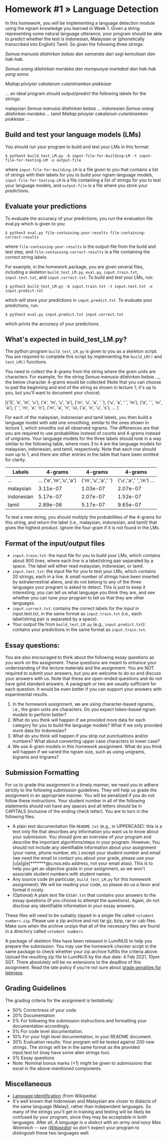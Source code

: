# Homework #1 » Language Detection

In this homework, you will be implementing a language detection module using the ngram knowledge you learned in Week 1. Given a string representing some natural language utterance, your program should be able to predict whether the text is Indonesian, Malaysian or (phonetically transcribed into English) Tamil. So given the following three strings:

*Semua manusia dilahirkan bebas dan samarata dari segi kemuliaan dan hak-hak.*

*Semua orang dilahirkan merdeka dan mempunyai martabat dan hak-hak yang sama.*

*Maitap piiviyiar cakalarum cutantiramkav piakkiaar*

... an ideal program should output/predict the following labels for the strings:

malaysian	*Semua manusia dilahirkan bebas ...*
indonesian	*Semua orang dilahirkan merdeka ...*
tamil	*Maitap piiviyiar cakalarum cutantiramkav piakkiaar ...*

## Build and test your language models (LMs)

You should run your program to build and test your LMs in this format:

`$ python3 build_test_LM.py -b input-file-for-building-LM -t input-file-for-testing-LM -o output-file`

where `input-file-for-building-LM` is a file given to you that contains a list of strings with their labels for you to build your ngram language models, `input-file-for-testing-LM` is a file containing a list of strings for you to test your language models, and `output-file` is a file where you store your predictions.

## Evaluate your predictions

To evaluate the accuracy of your predictions, you run the evaluation file eval.py which is given to you:

`$ python3 eval.py file-containing-your-results file-containing-correct-results`

where `file-containing-your-results` is the output-file from the build and test step, and `file-containing-correct-results` is a file containing the correct string labels.

For example, in the homework package, you are given several files, including a skeleton `build_test_LM.py`, `eval.py`, `input.train.txt`, `input.test.txt`, and `input.correct.txt`. To build and test your LMs, run:

`$ python3 build_test_LM.py -b input.train.txt -t input.test.txt -o input.predict.txt`

which will store your predictions in `input.predict.txt`. To evaluate your predictions, run:

`$ python3 eval.py input.predict.txt input.correct.txt`

which prints the accuracy of your predictions.

## What's expected in build_test_LM.py?

The python program `build_test_LM.py` is given to you as a skeleton script. You are required to complete this script by implementing the `build_LM()` and `test_LM()` functions.

You need to collect the 4-grams from the string where the gram units are characters. For example, for the string *Semua manusia dilahirkan bebas ...*, the below character 4-grams would be collected (Note that you can choose to pad the beginning and end of the string as shown in lecture 1; it's up to you, but you'll want to document your choice).

[('S', 'e', 'm', 'u'), ('e', 'm', 'u', 'a'), ('m', 'u', 'a', ' '), ('u', 'a', ' ', 'm'), ('a', ' ', 'm', 'a'), (' ', 'm', 'a', 'n'), ('m', 'a', 'n', 'u), ('a', 'n', 'u', 's'), ... ]

For each of the malaysian, indonesian and tamil labels, you then build a language model with add one smoothing, similar to the ones shown in lecture 1, which smooths out all observed ngrams. The differences are that you are required to use probabilities instead of counts and 4-grams instead of unigrams. Your language models for the three labels should look in a way similar to the following table, where rows 3 to 4 are the language models for malaysian, indonesian, and tamil, respectively. Note that each row should sum up to 1, and there are other entries in the table that have been omitted for clarity.

Labels | 4-grams | 4-grams | 4-grams
------------ | ------------- | ------------- | -------------
... | ...	('e','m','u','a') | ('m','u','a',' ') | ('u','a',' ','m')	...
malaysian | 3.11e-07 | 1.03e-07 | 2.07e-07
indonesian | 5.17e-07 | 2.07e-07 | 1.52e-07
tamil | 2.89e-06 | 5.17e-07 | 9.65e-07

To test a new string, you should multiply the probabilities of the 4-grams for this string, and return the label (i.e., malaysian, indonesian, and tamil) that gives the highest product. Ignore the four-gram if it is not found in the LMs.

## Format of the input/output files

- `input.train.txt`: the input file for you to build your LMs, which contains about 900 lines, where each line is a label/string pair separated by a space. The label will either read malaysian, indonesian, or tamil.
- `input.test.txt`: the input file for you to test your LMs, which contains 20 strings, each in a line. A small number of strings have been inserted by extraterrestrial aliens, and do not belong to any of the three languages your program is asked to detect. This is just to keep it interesting; you can tell us what language you think they are, and see whether you can tune your program to tell us that they are other languages.
- `input.correct.txt`: contains the correct labels for the input in input.test.txt, in the same format as `input.train.txt` (i.e., each label/string pair is separated by a space).
- Your output file from `build_test_LM.py` (e.g., `input.predict.txt`): contains your predictions in the same format as `input.train.txt`.

## Essay questions:

You are also encouraged to think about the following essay questions as you work on the assignment. These questions are meant to enhance your understanding of the lecture materials and the assignment. You are NOT required to submit your answers, but you are welcome to do so and discuss your answers with us. Note that these are open-ended questions and do not have gold standard answers. A paragraph or two are usually sufficient for each question. It would be even better if you can support your answers with experimental results.

1. In the homework assignment, we are using character-based ngrams, i.e., the gram units are characters. Do you expect token-based ngram models to perform better?
2. What do you think will happen if we provided more data for each category for you to build the language models? What if we only provided more data for Indonesian?
3. What do you think will happen if you strip out punctuations and/or numbers? What about converting upper case characters to lower case?
4. We use 4-gram models in this homework assignment. What do you think will happen if we varied the ngram size, such as using unigrams, bigrams and trigrams?

## Submission Formatting
For us to grade this assignment in a timely manner, we need you to adhere strictly to the following submission guidelines. They will help us grade the assignment in an appropriate manner. You will be penalized if you do not follow these instructions. Your student number in all of the following statements should not have any spaces and all letters should be in CAPITALS (inclusive of the ending check letter). You are to turn in the following files:

- A plain text documentation file `README.txt` (e.g., in UPPERCASE): this is a text only file that describes any information you want us to know about your submission. You should give an overview of your program and describe the important algorithms/steps in your program. However, You should not include any identifiable information about your assignment (your name, phone number, etc.) except your student number and email (we need the email to contact you about your grade, please use your [u|a|g|e]\*\*\*\*\*\*\*@u.nus.edu address, not your email alias). This is to help you get an objective grade in your assignment, as we won't associate student numbers with student names.
- Any source code (in particular, `build_test_LM.py` for this homework assignment): We will be reading your code, so please do us a favor and format it nicely.
- (Optional) A plain text file `ESSAY.txt` that contains your answers to the essay questions (if you choose to attempt the questions). Again, do not disclose any identifiable information in your essay answers.

These files will need to be suitably zipped in a single file called `<student number>.zip`. Please use a zip archive and not tar.gz, bzip, rar or cab files. Make sure when the archive unzips that all of the necessary files are found in a directory called `<student number>`.

A package of skeleton files have been released in LumiNUS to help you prepare the submission. You may use the homework checker script in the same package to check whether your zip archive fulfills the criteria above. Upload the resulting zip file to LumiNUS by the due date: 4 Feb 2021, 10pm SGT. There absolutely will be no extensions to the deadline of this assignment. Read the late policy if you're not sure about [grade penalties for lateness](https://www.comp.nus.edu.sg/~cs3245/grading.html#late).

## Grading Guidelines

The grading criteria for the assignment is tentatively:

- 50% Correctness of your code
- 20% Documentation
- 5% For following the submission instructions and formatting your documentation accordingly.
- 5% For code level documentation.
- 10% For your high level documentation, in your README document.
- 30% Evaluation results: Your program will be tested against 200 new strings. The strings will be in the same format as the provided input.test.txt (may have some alien strings too).
- 0% Essay questions
- Note: Nominal bonus marks (+1) might be given to submissions that excel in the above-mentioned components.

## Miscellaneous

- [Language Identification](http://en.wikipedia.org/wiki/Language_identification) (from Wikipedia)
- It's well known that Indonesian and Malaysian are closer to dialects of the same language (Malay), rather than independent languages. So many of the strings you'll get in training and testing will be likely be confused by your program, since they may be acceptable in both languages. After all, *A language is a dialect with an army and navy Max Weinreich -- see ([Wikipedia](http://en.wikipedia.org/wiki/A_language_is_a_dialect_with_an_army_and_navy))* so don't expect your program to distinguish these two languages well.